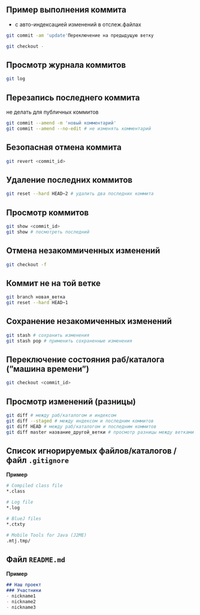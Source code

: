 ## Пример выполнения коммита

- с авто-индексацией изменений в отслеж.файлах

```bash
git commit -am 'update'Переключение на предыдущую ветку
```

```bash
git checkout -
```

## Просмотр журнала коммитов

```bash
git log
```

## Перезапись последнего коммита

не делать для публичных коммитов

```bash
git commit --amend -m 'новый комментарий'
git commit --amend --no-edit # не изменять комментарий
```

## Безопасная отмена коммита

```bash
git revert <commit_id>
```

## Удаление последних коммитов

```bash
git reset --hard HEAD~2 # удалить два последних коммита
```

## Просмотр коммитов

```bash
git show <commit_id>
git show # посмотреть последний
```

## Отмена незакоммиченных изменений

```bash
git checkout -f
```

## Коммит не на той ветке

```bash
git branch новая_ветка
git reset --hard HEAD~1
```

## Сохранение незакомиченных изменений

```bash
git stash # сохранить изменения
git stash pop # применить сохраненные изменения
```

## Переключение состояния раб/каталога (”машина времени”)

```bash
git checkout <commit_id>
```

## Просмотр изменений (разницы)

```bash
git diff # между раб/каталогом и индексом
git diff --staged # между индексом и последним коммитов
git diff HEAD # между раб/каталогом и последним коммитов
git diff master название_другой_ветки # просмотр разницы между ветками
```

## Список игнорируемых файлов/каталогов / файл `.gitignore`

**Пример**

```bash
# Compiled class file
*.class

# Log file
*.log

# BlueJ files
*.ctxty

# Mobile Tools for Java (J2ME)
.mtj.tmp/
```

## Файл `README.md`

**Пример**

```markdown
## Наш проект
### Участники
- nickname1
- nickname2
- nickname3
```